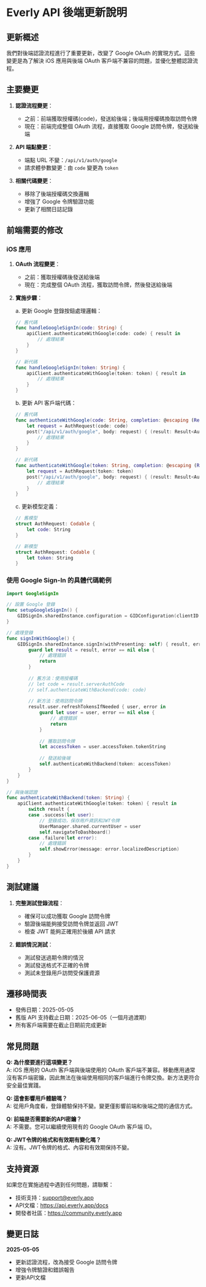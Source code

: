 # Everly API 後端更新說明

## 更新概述

我們對後端認證流程進行了重要更新，改變了 Google OAuth 的實現方式。這些變更是為了解決 iOS 應用與後端 OAuth 客戶端不兼容的問題，並優化整體認證流程。

## 主要變更

1. **認證流程變更**：
   - 之前：前端獲取授權碼(code)，發送給後端；後端用授權碼換取訪問令牌
   - 現在：前端完成整個 OAuth 流程，直接獲取 Google 訪問令牌，發送給後端

2. **API 端點變更**：
   - 端點 URL 不變：`/api/v1/auth/google`
   - 請求體參數變更：由 `code` 變更為 `token`

3. **相關代碼變更**：
   - 移除了後端授權碼交換邏輯
   - 增強了 Google 令牌驗證功能
   - 更新了相關日誌記錄

## 前端需要的修改

### iOS 應用

1. **OAuth 流程變更**：
   - 之前：獲取授權碼後發送給後端
   - 現在：完成整個 OAuth 流程，獲取訪問令牌，然後發送給後端

2. **實施步驟**：
   
   a. 更新 Google 登錄按鈕處理邏輯：
   ```swift
   // 舊代碼
   func handleGoogleSignIn(code: String) {
       apiClient.authenticateWithGoogle(code: code) { result in
           // 處理結果
       }
   }
   
   // 新代碼
   func handleGoogleSignIn(token: String) {
       apiClient.authenticateWithGoogle(token: token) { result in
           // 處理結果
       }
   }
   ```
   
   b. 更新 API 客戶端代碼：
   ```swift
   // 舊代碼
   func authenticateWithGoogle(code: String, completion: @escaping (Result<User, Error>) -> Void) {
       let request = AuthRequest(code: code)
       post("/api/v1/auth/google", body: request) { (result: Result<AuthResponse, Error>) in
           // 處理結果
       }
   }
   
   // 新代碼
   func authenticateWithGoogle(token: String, completion: @escaping (Result<User, Error>) -> Void) {
       let request = AuthRequest(token: token)
       post("/api/v1/auth/google", body: request) { (result: Result<AuthResponse, Error>) in
           // 處理結果
       }
   }
   ```
   
   c. 更新模型定義：
   ```swift
   // 舊模型
   struct AuthRequest: Codable {
       let code: String
   }
   
   // 新模型
   struct AuthRequest: Codable {
       let token: String
   }
   ```

### 使用 Google Sign-In 的具體代碼範例

```swift
import GoogleSignIn

// 設置 Google 登錄
func setupGoogleSignIn() {
    GIDSignIn.sharedInstance.configuration = GIDConfiguration(clientID: "YOUR_CLIENT_ID")
}

// 處理登錄
func signInWithGoogle() {
    GIDSignIn.sharedInstance.signIn(withPresenting: self) { result, error in
        guard let result = result, error == nil else {
            // 處理錯誤
            return
        }
        
        // 舊方法：使用授權碼
        // let code = result.serverAuthCode
        // self.authenticateWithBackend(code: code)
        
        // 新方法：使用訪問令牌
        result.user.refreshTokensIfNeeded { user, error in
            guard let user = user, error == nil else {
                // 處理錯誤
                return
            }
            
            // 獲取訪問令牌
            let accessToken = user.accessToken.tokenString
            
            // 發送給後端
            self.authenticateWithBackend(token: accessToken)
        }
    }
}

// 與後端認證
func authenticateWithBackend(token: String) {
    apiClient.authenticateWithGoogle(token: token) { result in
        switch result {
        case .success(let user):
            // 登錄成功，保存用戶資訊和JWT令牌
            UserManager.shared.currentUser = user
            self.navigateToDashboard()
        case .failure(let error):
            // 處理錯誤
            self.showError(message: error.localizedDescription)
        }
    }
}
```

## 測試建議

1. **完整測試登錄流程**：
   - 確保可以成功獲取 Google 訪問令牌
   - 驗證後端能夠接受訪問令牌並返回 JWT
   - 檢查 JWT 能夠正確用於後續 API 請求

2. **錯誤情況測試**：
   - 測試發送過期令牌的情況
   - 測試發送格式不正確的令牌
   - 測試未登錄用戶訪問受保護資源

## 遷移時間表

- 發佈日期：2025-05-05
- 舊版 API 支持截止日期：2025-06-05（一個月過渡期）
- 所有客戶端需要在截止日期前完成更新

## 常見問題

**Q: 為什麼要進行這項變更？**  
A: iOS 應用的 OAuth 客戶端與後端使用的 OAuth 客戶端不兼容。移動應用通常沒有客戶端密鑰，因此無法在後端使用相同的客戶端進行令牌交換。新方法更符合安全最佳實踐。

**Q: 這會影響用戶體驗嗎？**  
A: 從用戶角度看，登錄體驗保持不變。變更僅影響前端和後端之間的通信方式。

**Q: 前端是否需要新的API密鑰？**  
A: 不需要。您可以繼續使用現有的 Google OAuth 客戶端 ID。

**Q: JWT令牌的格式和有效期有變化嗎？**  
A: 沒有。JWT令牌的格式、內容和有效期保持不變。

## 支持資源

如果您在實施過程中遇到任何問題，請聯繫：

- 技術支持：support@everly.app
- API文檔：https://api.everly.app/docs
- 開發者社區：https://community.everly.app

## 變更日誌

**2025-05-05**
- 更新認證流程，改為接受 Google 訪問令牌
- 增強令牌驗證和錯誤報告
- 更新API文檔 
